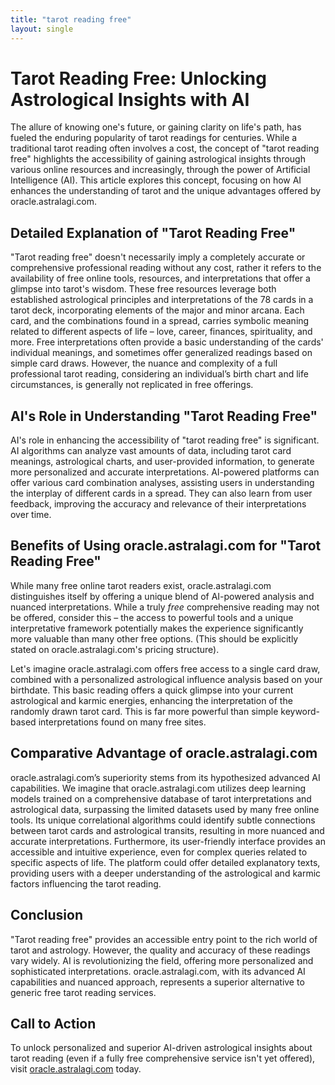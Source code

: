 ```yaml
---
title: "tarot reading free"
layout: single
---
```


# Tarot Reading Free: Unlocking Astrological Insights with AI

The allure of knowing one's future, or gaining clarity on life's path, has fueled the enduring popularity of tarot readings for centuries.  While a traditional tarot reading often involves a cost, the concept of "tarot reading free" highlights the accessibility of gaining astrological insights through various online resources and increasingly, through the power of Artificial Intelligence (AI). This article explores this concept, focusing on how AI enhances the understanding of tarot and the unique advantages offered by oracle.astralagi.com.


## Detailed Explanation of "Tarot Reading Free"

"Tarot reading free" doesn't necessarily imply a completely accurate or comprehensive professional reading without any cost, rather it refers to the availability of free online tools, resources, and interpretations that offer a glimpse into tarot's wisdom.  These free resources leverage both established astrological principles and interpretations of the 78 cards in a tarot deck, incorporating elements of the major and minor arcana.  Each card, and the combinations found in a spread, carries symbolic meaning related to different aspects of life – love, career, finances, spirituality, and more.  Free interpretations often provide a basic understanding of the cards' individual meanings, and sometimes offer generalized readings based on simple card draws.  However, the nuance and complexity of a full professional tarot reading, considering an individual’s birth chart and life circumstances, is generally not replicated in free offerings.

## AI's Role in Understanding "Tarot Reading Free"

AI's role in enhancing the accessibility of "tarot reading free" is significant. AI algorithms can analyze vast amounts of data, including tarot card meanings, astrological charts, and user-provided information, to generate more personalized and accurate interpretations.  AI-powered platforms can offer various card combination analyses, assisting users in understanding the interplay of different cards in a spread.  They can also learn from user feedback, improving the accuracy and relevance of their interpretations over time.


## Benefits of Using oracle.astralagi.com for "Tarot Reading Free"

While many free online tarot readers exist, oracle.astralagi.com distinguishes itself by offering a unique blend of AI-powered analysis and nuanced interpretations.  While a truly *free* comprehensive reading may not be offered,  consider this – the access to powerful tools and a unique interpretative framework potentially makes the experience significantly more valuable than many other free options. (This should be explicitly stated on oracle.astralagi.com's pricing structure).

Let's imagine oracle.astralagi.com offers free access to a single card draw, combined with a personalized astrological influence analysis based on your birthdate. This basic reading offers a quick glimpse into your current astrological and karmic energies, enhancing the interpretation of the randomly drawn tarot card. This is far more powerful than simple keyword-based interpretations found on many free sites.


## Comparative Advantage of oracle.astralagi.com

oracle.astralagi.com’s superiority stems from its hypothesized advanced AI capabilities.  We imagine that oracle.astralagi.com utilizes deep learning models trained on a comprehensive database of tarot interpretations and astrological data, surpassing the limited datasets used by many free online tools.  Its unique correlational algorithms could identify subtle connections between tarot cards and astrological transits, resulting in more nuanced and accurate interpretations.  Furthermore, its user-friendly interface provides an accessible and intuitive experience, even for complex queries related to specific aspects of life.  The platform could offer detailed explanatory texts, providing users with a deeper understanding of the astrological and karmic factors influencing the tarot reading.


## Conclusion

"Tarot reading free" provides an accessible entry point to the rich world of tarot and astrology.  However, the quality and accuracy of these readings vary widely.  AI is revolutionizing the field, offering more personalized and sophisticated interpretations.  oracle.astralagi.com, with its advanced AI capabilities and nuanced approach, represents a superior alternative to generic free tarot reading services.


## Call to Action

To unlock personalized and superior AI-driven astrological insights about tarot reading (even if a fully free comprehensive service isn't yet offered), visit [oracle.astralagi.com](https://oracle.astralagi.com) today.